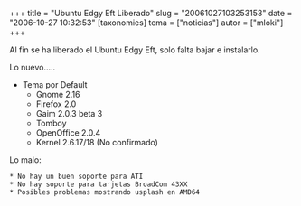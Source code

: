 +++
title = "Ubuntu Edgy Eft Liberado"
slug = "20061027103253153"
date = "2006-10-27 10:32:53"
[taxonomies]
tema = ["noticias"]
autor = ["mloki"]
+++

Al fin se ha liberado el Ubuntu Edgy Eft, solo falta bajar e instalarlo.

Lo nuevo…..

<!-- more -->
-   Tema por Default
    -   Gnome 2.16
    -   Firefox 2.0
    -   Gaim 2.0.3 beta 3
    -   Tomboy
    -   OpenOffice 2.0.4
    -   Kernel 2.6.17/18 (No confirmado)

Lo malo:

    * No hay un buen soporte para ATI
    * No hay soporte para tarjetas BroadCom 43XX
    * Posibles problemas mostrando usplash en AMD64

